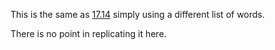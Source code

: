 This is the same as [17.14](https://gitlab.com/siidney/Cpp-How-To-Program-9E/blob/master/Chapter17/exercises/17.14/) simply using a different list of words.

There is no point in replicating it here.
